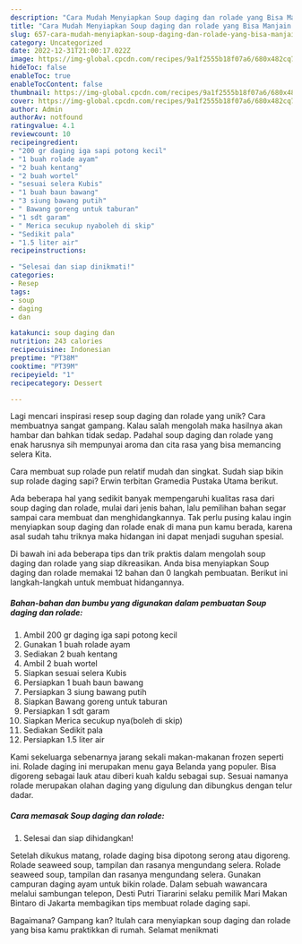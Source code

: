 ```yaml
---
description: "Cara Mudah Menyiapkan Soup daging dan rolade yang Bisa Manjain Lidah"
title: "Cara Mudah Menyiapkan Soup daging dan rolade yang Bisa Manjain Lidah"
slug: 657-cara-mudah-menyiapkan-soup-daging-dan-rolade-yang-bisa-manjain-lidah
category: Uncategorized
date: 2022-12-31T21:00:17.022Z
image: https://img-global.cpcdn.com/recipes/9a1f2555b18f07a6/680x482cq70/soup-daging-dan-rolade-foto-resep-utama.jpg
hideToc: false
enableToc: true
enableTocContent: false
thumbnail: https://img-global.cpcdn.com/recipes/9a1f2555b18f07a6/680x482cq70/soup-daging-dan-rolade-foto-resep-utama.jpg
cover: https://img-global.cpcdn.com/recipes/9a1f2555b18f07a6/680x482cq70/soup-daging-dan-rolade-foto-resep-utama.jpg
author: Admin
authorAv: notfound
ratingvalue: 4.1
reviewcount: 10
recipeingredient:
- "200 gr daging iga sapi potong kecil"
- "1 buah rolade ayam"
- "2 buah kentang"
- "2 buah wortel"
- "sesuai selera Kubis"
- "1 buah baun bawang"
- "3 siung bawang putih"
- " Bawang goreng untuk taburan"
- "1 sdt garam"
- " Merica secukup nyaboleh di skip"
- "Sedikit pala"
- "1.5 liter air"
recipeinstructions:

- "Selesai dan siap dinikmati!"
categories:
- Resep
tags:
- soup
- daging
- dan

katakunci: soup daging dan 
nutrition: 243 calories
recipecuisine: Indonesian
preptime: "PT38M"
cooktime: "PT39M"
recipeyield: "1"
recipecategory: Dessert

---
```





Lagi mencari inspirasi resep soup daging dan rolade yang unik? Cara membuatnya sangat gampang. Kalau salah mengolah maka hasilnya akan hambar dan bahkan tidak sedap. Padahal soup daging dan rolade yang enak harusnya sih mempunyai aroma dan cita rasa yang bisa memancing selera Kita.





Cara membuat sup rolade pun relatif mudah dan singkat. Sudah siap bikin sup rolade daging sapi? Erwin terbitan Gramedia Pustaka Utama berikut.

Ada beberapa hal yang sedikit banyak mempengaruhi kualitas rasa dari soup daging dan rolade, mulai dari jenis bahan, lalu pemilihan bahan segar sampai cara membuat dan menghidangkannya. Tak perlu pusing kalau ingin menyiapkan soup daging dan rolade enak di mana pun kamu berada, karena asal sudah tahu triknya maka hidangan ini dapat menjadi suguhan spesial.






Di bawah ini ada beberapa tips dan trik praktis dalam mengolah soup daging dan rolade yang siap dikreasikan. Anda bisa menyiapkan Soup daging dan rolade memakai 12 bahan dan 0 langkah pembuatan. Berikut ini langkah-langkah untuk membuat hidangannya.

<!--inarticleads1-->

##### Bahan-bahan dan bumbu yang digunakan dalam pembuatan Soup daging dan rolade:

1. Ambil 200 gr daging iga sapi potong kecil
1. Gunakan 1 buah rolade ayam
1. Sediakan 2 buah kentang
1. Ambil 2 buah wortel
1. Siapkan sesuai selera Kubis
1. Persiapkan 1 buah baun bawang
1. Persiapkan 3 siung bawang putih
1. Siapkan  Bawang goreng untuk taburan
1. Persiapkan 1 sdt garam
1. Siapkan  Merica secukup nya(boleh di skip)
1. Sediakan Sedikit pala
1. Persiapkan 1.5 liter air


Kami sekeluarga sebenarnya jarang sekali makan-makanan frozen seperti ini. Rolade daging ini merupakan menu gaya Belanda yang populer. Bisa digoreng sebagai lauk atau diberi kuah kaldu sebagai sup. Sesuai namanya rolade merupakan olahan daging yang digulung dan dibungkus dengan telur dadar. 

<!--inarticleads2-->

##### Cara memasak Soup daging dan rolade:


1. Selesai dan siap dihidangkan!

Setelah dikukus matang, rolade daging bisa dipotong serong atau digoreng. Rolade seaweed soup, tampilan dan rasanya mengundang selera. Rolade seaweed soup, tampilan dan rasanya mengundang selera. Gunakan campuran daging ayam untuk bikin rolade. Dalam sebuah wawancara melalui sambungan telepon, Desti Putri Tiararini selaku pemilik Mari Makan Bintaro di Jakarta membagikan tips membuat rolade daging sapi. 

Bagaimana? Gampang kan? Itulah cara menyiapkan soup daging dan rolade yang bisa kamu praktikkan di rumah. Selamat menikmati
